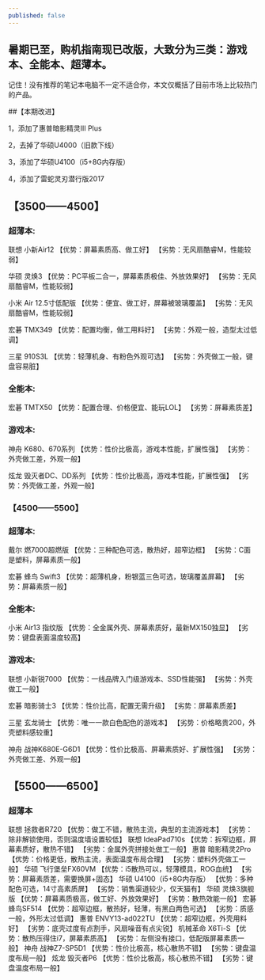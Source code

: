 ```yaml
---
published: false
---
```

## 暑期已至，购机指南现已改版，大致分为三类：游戏本、全能本、超薄本。
记住！没有推荐的笔记本电脑不一定不适合你，本文仅概括了目前市场上比较热门的产品。

##【本期改进】

1，添加了惠普暗影精灵III Plus

2，去掉了华硕U4000（旧款下线）

3，添加了华硕U4100（i5+8G内存版）

4，添加了雷蛇灵刃潜行版2017


## 【3500——4500】


### 超薄本:


联想 小新Air12
【优势：屏幕素质高、做工好】
【劣势：无风扇酷睿M，性能较弱】

华硕 灵焕3
【优势：PC平板二合一，屏幕素质极佳、外放效果好】
【劣势：无风扇酷睿M，性能较弱】

小米 Air 12.5寸低配版
【优势：便宜、做工好，屏幕被玻璃覆盖】
【劣势：无风扇酷睿M，性能较弱】

宏碁 TMX349
【优势：配置均衡，做工用料好】
【劣势：外观一般，造型太过低调】

三星 910S3L
【优势：轻薄机身、有粉色外观可选】
【劣势：外壳做工一般，键盘容易脏】


### 全能本:

宏碁 TMTX50
【优势：配置合理、价格便宜、能玩LOL】
【劣势：屏幕素质差】

### 游戏本:


神舟 K680、670系列
【优势：性价比极高，游戏本性能，扩展性强】
【劣势：外壳做工差，外观一般】

炫龙 毁灭者DC、DD系列
【优势：性价比极高，游戏本性能，扩展性强】
【劣势：外壳做工差，外观一般】


### 【4500——5500】

### 超薄本:

戴尔 燃7000超燃版
【优势：三种配色可选，散热好，超窄边框】
【劣势：C面是塑料，屏幕素质一般】

宏碁 蜂鸟 Swift3
【优势：超薄机身，粉银蓝三色可选，玻璃覆盖屏幕】
【劣势：屏幕素质一般】

### 全能本:

小米 Air13 指纹版
【优势：全金属外壳、屏幕素质好，最新MX150独显】
【劣势：键盘表面温度较高】

### 游戏本:

联想 小新锐7000
【优势：一线品牌入门级游戏本、SSD性能强】
【劣势：外壳做工一般】

宏碁 暗影骑士3
【优势：性价比高，配置无需升级】
【劣势：屏幕素质差】

三星 玄龙骑士
【优势：唯一一款白色配色的游戏本】
【劣势：价格略贵200，外壳塑料感较重】

神舟 战神K680E-G6D1
【优势：性价比极高、屏幕素质好、扩展性强】
【劣势：外壳做工差、外观一般】


## 【5500——6500】

### 超薄本


联想 拯救者R720
【优势：做工不错，散热主流，典型的主流游戏本】
【劣势：除非解锁使用，否则温度墙设置较低】
联想 IdeaPad710s
【优势：拆窄边框，屏幕素质好，散热不错】
【劣势：金属外壳拼接处做工一般】
惠普 暗影精灵2Pro
【优势：价格更低，散热主流，表面温度布局合理】
【劣势：塑料外壳做工一般】
华硕 飞行堡垒FX60VM
【优势：i5散热可以，轻薄模具，ROG血统】
【劣势：屏幕素质差，需要换屏+固态】
华硕 U4100（i5+8G内存版）
【优势：多种配色可选，14寸高素质屏】
【劣势：销售渠道较少，仅天猫有】
华硕 灵焕3旗舰版
【优势：屏幕素质极高，做工好、外放效果好】
【劣势：散热效能一般】
宏碁 蜂鸟SF514
【优势：超窄边框，散热好，轻薄，有黑白两色可选】
【劣势：质感一般，外形太过低调】
惠普 ENVY13-ad022TU
【优势：超窄边框，外壳用料好】
【劣势：底壳过度有点割手，风扇噪音有点尖锐】
机械革命 X6Ti-S
【优势：散热压得住i7，屏幕素质高】
【劣势：左侧没有接口，低配版屏幕素质一般】
神舟 战神Z7-SP5D1
【优势：性价比极高，核心散热不错】
【劣势：键盘温度布局一般】
炫龙 毁灭者P6
【优势：性价比极高，核心散热不错】
【劣势：键盘温度布局一般】


